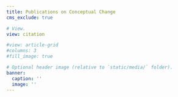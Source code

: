 ```yaml
---
title: Publications on Conceptual Change
cms_exclude: true

# View.
view: citation

#view: article-grid
#columns: 3
#fill_image: true

# Optional header image (relative to `static/media/` folder).
banner:
  caption: ''
  image: ''
---
```


